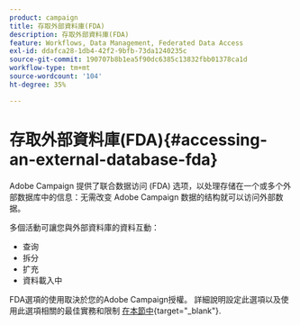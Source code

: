 ```yaml
---
product: campaign
title: 存取外部資料庫(FDA)
description: 存取外部資料庫(FDA)
feature: Workflows, Data Management, Federated Data Access
exl-id: ddafca28-1db4-42f2-9bfb-73da1240235c
source-git-commit: 190707b8b1ea5f90dc6385c13832fbb01378ca1d
workflow-type: tm+mt
source-wordcount: '104'
ht-degree: 35%

---
```


# 存取外部資料庫(FDA){#accessing-an-external-database-fda}

Adobe Campaign 提供了联合数据访问 (FDA) 选项，以处理存储在一个或多个外部数据库中的信息：无需改变 Adobe Campaign 数据的结构就可以访问外部数据。

多個活動可讓您與外部資料庫的資料互動：

* 查询
* 拆分
* 扩充
* 資料載入中

FDA選項的使用取決於您的Adobe Campaign授權。 詳細說明設定此選項以及使用此選項相關的最佳實務和限制 [在本節中](https://experienceleague.adobe.com/docs/campaign/campaign-v8/connect/fda.html){target="_blank"}.
